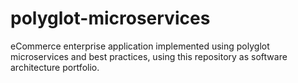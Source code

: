 # polyglot-microservices
eCommerce enterprise application implemented using polyglot microservices and best practices, using this repository as software architecture portfolio.
